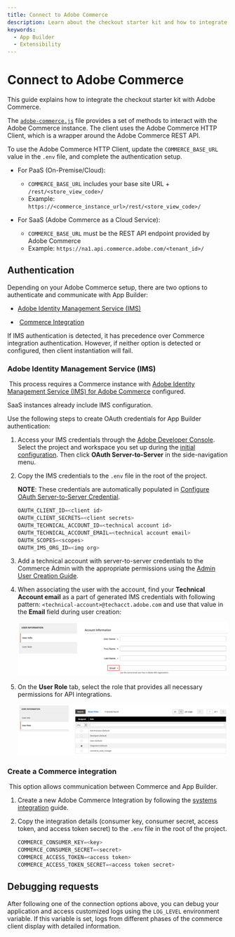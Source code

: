 ```yaml
---
title: Connect to Adobe Commerce
description: Learn about the checkout starter kit and how to integrate it with Adobe Commerce.
keywords:
  - App Builder
  - Extensibility
---
```


# Connect to Adobe Commerce

This guide explains how to integrate the checkout starter kit with Adobe Commerce.

The [`adobe-commerce.js`](https://github.com/adobe/commerce-checkout-starter-kit/blob/main/lib/adobe-commerce.js) file provides a set of methods to interact with the Adobe Commerce instance. The client uses the Adobe Commerce HTTP Client, which is a wrapper around the Adobe Commerce REST API.

To use the Adobe Commerce HTTP Client, update the `COMMERCE_BASE_URL` value in the `.env` file, and complete the authentication setup.

- &#8203;<Edition name="paas" />For PaaS (On-Premise/Cloud):

  - `COMMERCE_BASE_URL` includes your base site URL + `/rest/<store_view_code>/`
  - Example: `https://<commerce_instance_url>/rest/<store_view_code>/`

- &#8203;<Edition name="saas" />For SaaS (Adobe Commerce as a Cloud Service):

  - `COMMERCE_BASE_URL` must be the REST API endpoint provided by Adobe Commerce
  - Example: `https://na1.api.commerce.adobe.com/<tenant_id>/`

## Authentication

Depending on your Adobe Commerce setup, there are two options to authenticate and communicate with App Builder:

- [Adobe Identity Management Service (IMS)](#adobe-identity-management-service-ims)

- &#8203;<Edition name="paas" /> [Commerce Integration](#create-a-commerce-integration)

If IMS authentication is detected, it has precedence over Commerce integration authentication. However, if neither option is detected or configured, then client instantiation will fail.

### Adobe Identity Management Service (IMS)

<InlineAlert variant="info" slots="text1, text2"/>

&#8203;<Edition name="paas" /> This process requires a Commerce instance with [Adobe Identity Management Service (IMS) for Adobe Commerce](https://experienceleague.adobe.com/docs/commerce-admin/start/admin/ims/adobe-ims-integration-overview.html) configured.

SaaS instances already include IMS configuration.

Use the following steps to create OAuth credentials for App Builder authentication:

1. Access your IMS credentials through the [Adobe Developer Console](https://developer.adobe.com/console). Select the project and workspace you set up during the [initial configuration](./getting-started.md#initial-configuration). Then click **OAuth Server-to-Server** in the side-navigation menu.

1. Copy the IMS credentials to the `.env` file in the root of the project.

   **NOTE**: These credentials are automatically populated in [Configure OAuth Server-to-Server Credential](./configure.md#configure-oauth-server-to-server-credential).

   ```js
   OAUTH_CLIENT_ID=<client id>
   OAUTH_CLIENT_SECRETS=<client secrets>
   OAUTH_TECHNICAL_ACCOUNT_ID=<technical account id>
   OAUTH_TECHNICAL_ACCOUNT_EMAIL=<technical account email>
   OAUTH_SCOPES=<scopes>
   OAUTH_IMS_ORG_ID=<img org>
   ```

1. Add a technical account with server-to-server credentials to the Commerce Admin with the appropriate permissions using the [Admin User Creation Guide](https://experienceleague.adobe.com/en/docs/commerce-admin/systems/user-accounts/permissions-users-all#create-a-user).

1. When associating the user with the account, find your **Technical Account email** as a part of generated IMS credentials with following pattern: `<technical-account>@techacct.adobe.com` and use that value in the **Email** field during user creation:

   ![ims-user-creation.png](../../_images/starterkit/ims-user-creation.png)

1. On the **User Role** tab, select the role that provides all necessary permissions for API integrations.

   ![ims-user-role.png](../../_images/starterkit/ims-user-role.png)

### Create a Commerce integration

&#8203;<Edition name="paas" /> This option allows communication between Commerce and App Builder.

1. Create a new Adobe Commerce Integration by following the [systems integration](https://experienceleague.adobe.com/en/docs/commerce-admin/systems/integrations) guide.

1. Copy the integration details (consumer key, consumer secret, access token, and access token secret) to the `.env` file in the root of the project.

   ```js
   COMMERCE_CONSUMER_KEY=<key>
   COMMERCE_CONSUMER_SECRET=<secret>
   COMMERCE_ACCESS_TOKEN=<access token>
   COMMERCE_ACCESS_TOKEN_SECRET=<access token secret>
   ```

## Debugging requests

After following one of the connection options above, you can debug your application and access customized logs using the `LOG_LEVEL` environment variable. If this variable is set, logs from different phases of the commerce client display with detailed information.
